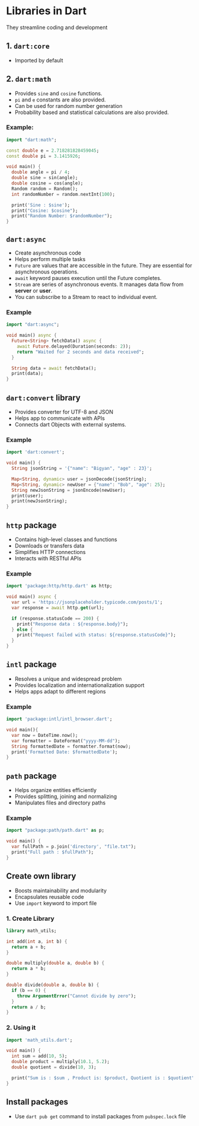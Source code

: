 # Libraries in Dart

They streamline coding and development

## 1. `dart:core`

- Imported by default

## 2. `dart:math`

- Provides `sine` and `cosine` functions.
- `pi` and `e` constants are also provided.
- Can be used for random number generation
- Probability based and statistical calculations are also provided.

### Example:

```dart
import "dart:math";

const double e = 2.718281828459045;
const double pi = 3.1415926;

void main() {
  double angle = pi / 4;
  double sine = sin(angle);
  double cosine = cos(angle);
  Random random = Random();
  int randomNumber = random.nextInt(100);

  print('Sine : $sine');
  print("Cosine: $cosine");
  print("Random Number: $randomNumber");
}
```

## `dart:async`

- Create asynchronous code
- Helps perform multiple tasks
- `Future` are values that are accessible in the future. They are essential for asynchronous operations.
- `await` keyword pauses execution until the Future completes.
- `Stream` are series of asynchronous events. It manages data flow from **server** or **user**.
- You can subscribe to a Stream to react to individual event.

### Example

```dart
import "dart:async";

void main() async {
  Future<String> fetchData() async {
    await Future.delayed(Duration(seconds: 2));
    return "Waited for 2 seconds and data received";
  }

  String data = await fetchData();
  print(data);
}
```

## `dart:convert` library

- Provides converter for UTF-8 and JSON
- Helps app to communicate with APIs
- Connects dart Objects with external systems.

### Example

```dart
import 'dart:convert';

void main() {
  String jsonString = '{"name": "Bigyan", "age" : 23}';

  Map<String, dynamic> user = jsonDecode(jsonString);
  Map<String, dynamic> newUser = {"name": "Bob", "age": 25};
  String newJsonString = jsonEncode(newUser);
  print(user);
  print(newJsonString);
}
```

## `http` package

- Contains high-level classes and functions
- Downloads or transfers data
- Simplifies HTTP connections
- Interacts with RESTful APIs

### Example

```dart
import 'package:http/http.dart' as http;

void main() async {
  var url = 'https://jsonplaceholder.typicode.com/posts/1';
  var response = await http.get(url);

  if (response.statusCode == 200) {
    print("Response data : ${response.body}");
  } else {
    print("Request failed with status: ${response.statusCode}");
  }
}
```

## `intl` package

- Resolves a unique and widespread problem
- Provides localization and internationalization support
- Helps apps adapt to different regions

### Example

```dart
import 'package:intl/intl_browser.dart';

void main(){
  var now = DateTime.now();
  var formatter = DateFormat("yyyy-MM-dd");
  String formattedDate = formatter.format(now);
  print('Formatted Date: $formattedDate');
}
```

## `path` package

- Helps organize entities efficiently
- Provides splitting, joining and normalizing
- Manipulates files and directory paths

### Example

```dart
import "package:path/path.dart" as p;

void main() {
  var fullPath = p.join('directory', "file.txt");
  print("Full path : $fullPath");
}
```

## Create own library

- Boosts maintainability and modularity
- Encapsulates reusable code
- Use `import` keyword to import file

### 1. Create Library

```dart title="main.dart"
library math_utils;

int add(int a, int b) {
  return a + b;
}

double multiply(double a, double b) {
  return a * b;
}

double divide(double a, double b) {
  if (b == 0) {
    throw ArgumentError("Cannot divide by zero");
  }
  return a / b;
}
```

### 2. Using it

```dart title="main.dart"
import 'math_utils.dart';

void main() {
  int sum = add(10, 5);
  double product = multiply(10.1, 5.2);
  double quotient = divide(10, 3);

  print("Sum is : $sum , Product is: $product, Quotient is : $quotient");
}
```

## Install packages

- Use `dart pub get` command to install packages from `pubspec.lock` file
